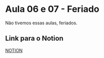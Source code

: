 # Aula 06 e 07 - Feriado

Não tivemos essas aulas, feriados.

## Link para o Notion

[NOTION](https://jgabsx.notion.site/Aula-06-e-07-Feriado-1239eafe7a5f804c9779d1d2c5bce0ce)